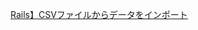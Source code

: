 [Rails】CSVファイルからデータをインポート](https://qiita.com/d0ne1s/items/d49423796dd1c801afd3)
[]()
[]()
[]()
[]()
[]()
[]()
[]()
[]()
